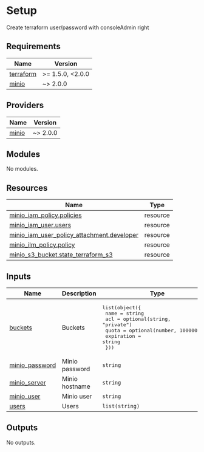 
# Setup
Create terraform user/password with consoleAdmin right

<!-- BEGINNING OF PRE-COMMIT-TERRAFORM DOCS HOOK -->
## Requirements

| Name | Version |
|------|---------|
| <a name="requirement_terraform"></a> [terraform](#requirement\_terraform) | >= 1.5.0, <2.0.0 |
| <a name="requirement_minio"></a> [minio](#requirement\_minio) | ~> 2.0.0 |

## Providers

| Name | Version |
|------|---------|
| <a name="provider_minio"></a> [minio](#provider\_minio) | ~> 2.0.0 |

## Modules

No modules.

## Resources

| Name | Type |
|------|------|
| [minio_iam_policy.policies](https://registry.terraform.io/providers/aminueza/minio/latest/docs/resources/iam_policy) | resource |
| [minio_iam_user.users](https://registry.terraform.io/providers/aminueza/minio/latest/docs/resources/iam_user) | resource |
| [minio_iam_user_policy_attachment.developer](https://registry.terraform.io/providers/aminueza/minio/latest/docs/resources/iam_user_policy_attachment) | resource |
| [minio_ilm_policy.policy](https://registry.terraform.io/providers/aminueza/minio/latest/docs/resources/ilm_policy) | resource |
| [minio_s3_bucket.state_terraform_s3](https://registry.terraform.io/providers/aminueza/minio/latest/docs/resources/s3_bucket) | resource |

## Inputs

| Name | Description | Type | Default | Required |
|------|-------------|------|---------|:--------:|
| <a name="input_buckets"></a> [buckets](#input\_buckets) | Buckets | <pre>list(object({<br>    name       = string<br>    acl        = optional(string, "private")<br>    quota      = optional(number, 1000000000)<br>    expiration = string<br>  }))</pre> | n/a | yes |
| <a name="input_minio_password"></a> [minio\_password](#input\_minio\_password) | Minio password | `string` | n/a | yes |
| <a name="input_minio_server"></a> [minio\_server](#input\_minio\_server) | Minio hostname | `string` | `"minio-api.ayanides.cloud"` | no |
| <a name="input_minio_user"></a> [minio\_user](#input\_minio\_user) | Minio user | `string` | `"terraform"` | no |
| <a name="input_users"></a> [users](#input\_users) | Users | `list(string)` | n/a | yes |

## Outputs

No outputs.
<!-- END OF PRE-COMMIT-TERRAFORM DOCS HOOK -->
